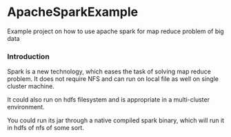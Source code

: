 # ApacheSparkExample
Example project on how to use apache spark for map reduce problem of big data

### Introduction
Spark is a new technology, which eases the task of solving map reduce problem. It does not require NFS and can run on local file as well on single cluster machine.

It could also run on hdfs filesystem and is appropriate in a multi-cluster environment.

You could run its jar through a native compiled spark binary, which will run it in hdfs of nfs of some sort.
